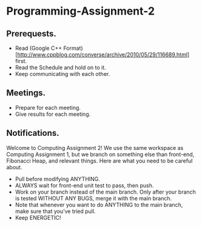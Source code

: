 # Programming-Assignment-2

## Prerequests.
- Read (Google C++ Format)[http://www.cppblog.com/converse/archive/2010/05/29/116689.html] first.
- Read the Schedule and hold on to it.
- Keep communicating with each other.

## Meetings.
- Prepare for each meeting.
- Give results for each meeting.

## Notifications.

Welcome to Computing Assignment 2! We use the same workspace as Computing Assignment 1, but we branch on something else than front-end, Fibonacci Heap, and relevant things. Here are what you need to be careful about.

-   Pull before modifying ANYTHING.
-   ALWAYS wait for front-end unit test to pass, then push.
-   Work on your branch instead of the main branch. Only after your branch is tested WITHOUT ANY BUGS, merge it with the main branch.
-   Note that whenever you want to do ANYTHING to the main branch, make sure that you’ve tried pull.
-   Keep ENERGETIC!

